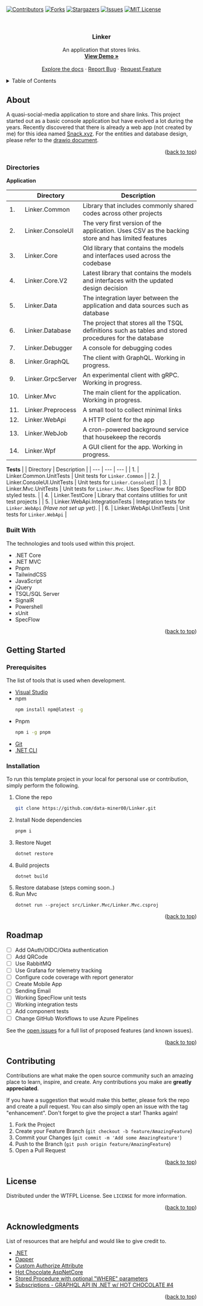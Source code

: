 <a name="readme-top"></a>

<!-- PROJECT SHIELDS -->

[![Contributors][contributors-shield]][contributors-url]
[![Forks][forks-shield]][forks-url]
[![Stargazers][stars-shield]][stars-url]
[![Issues][issues-shield]][issues-url]
[![MIT License][license-shield]][license-url]

<!-- PROJECT LOGO -->
<br />
<div align="center">
  <h3 align="center">Linker</h3>

  <p align="center">
    An application that stores links.
    <br />
    <a href="https://github.com/data-miner00/Linker"><strong>View Demo »</strong></a>
    <br />
    <br />
    <a href="https://github.com/data-miner00/Linker">Explore the docs</a>
    ·
    <a href="https://github.com/data-miner00/Linker/issues">Report Bug</a>
    ·
    <a href="https://github.com/data-miner00/Linker/issues">Request Feature</a>
  </p>
</div>

<!-- TABLE OF CONTENTS -->
<details>
  <summary>Table of Contents</summary>
  <ol>
    <li>
      <a href="#about">About The Project</a>
      <ul>
        <li><a href="#directories">Directories</a></li>
        <li><a href="#built-with">Built With</a></li>
      </ul>
    </li>
    <li>
      <a href="#getting-started">Getting Started</a>
      <ul>
        <li><a href="#prerequisites">Prerequisites</a></li>
        <li><a href="#installation">Installation</a></li>
      </ul>
    </li>
    <li><a href="#roadmap">Roadmap</a></li>
    <li><a href="#contributing">Contributing</a></li>
    <li><a href="#license">License</a></li>
    <li><a href="#acknowledgments">Acknowledgments</a></li>
  </ol>
</details>

<!-- ABOUT THE PROJECT -->

## About

A quasi-social-media application to store and share links. This project started out as a basic console application but have evolved a lot during the years. Recently discovered that there is already a web app (not created by me) for this idea named [Snack.xyz](https://snack.xyz). For the entities and database design, please refer to the [drawio document](/docs/Linker.drawio).

<p align="right">(<a href="#readme-top">back to top</a>)</p>

### Directories

**Application**

| | Directory | Description |
| --- | --- | --- |
|  1. | Linker.Common | Library that includes commonly shared codes across other projects |
|  2. | Linker.ConsoleUI | The very first version of the application. Uses CSV as the backing store and has limited features |
|  3. | Linker.Core | Old library that contains the models and interfaces used across the codebase |
|  4. | Linker.Core.V2 | Latest library that contains the models and interfaces with the updated design decision |
|  5. | Linker.Data | The integration layer between the application and data sources such as database |
|  6. | Linker.Database | The project that stores all the TSQL definitions such as tables and stored procedures for the database |
|  7. | Linker.Debugger | A console for debugging codes |
|  8. | Linker.GraphQL | The client with GraphQL. Working in progress. |
|  9. | Linker.GrpcServer | An experimental client with gRPC. Working in progress. |
| 10. | Linker.Mvc | The main client for the application. Working in progress. |
| 11. | Linker.Preprocess | A small tool to collect minimal links |
| 12. | Linker.WebApi | A HTTP client for the app |
| 13. | Linker.WebJob | A cron-powered background service that housekeep the records |
| 14. | Linker.Wpf | A GUI client for the app. Working in progress. |

**Tests**
| | Directory | Description |
| --- | --- | --- |
|  1. | Linker.Common.UnitTests | Unit tests for `Linker.Common` |
|  2. | Linker.ConsoleUI.UnitTests | Unit tests for `Linker.ConsoleUI` |
|  3. | Linker.Mvc.UnitTests | Unit tests for `Linker.Mvc`. Uses SpecFlow for BDD styled tests. |
|  4. | Linker.TestCore | Library that contains utilities for unit test projects |
|  5. | Linker.WebApi.IntegrationTests | Integration tests for `Linker.WebApi` _(Have not set up yet)_. |
|  6. | Linker.WebApi.UnitTests | Unit tests for `Linker.WebApi` |

### Built With

The technologies and tools used within this project.

- .NET Core
- .NET MVC
- Pnpm
- TailwindCSS
- JavaScript
- jQuery
- TSQL/SQL Server
- SignalR
- Powershell
- xUnit
- SpecFlow

<p align="right">(<a href="#readme-top">back to top</a>)</p>

<!-- GETTING STARTED -->

## Getting Started

### Prerequisites

The list of tools that is used when development.

- [Visual Studio](https://visualstudio.microsoft.com/)
- npm
  ```sh
  npm install npm@latest -g
  ```
- Pnpm
  ```sh
  npm i -g pnpm
  ```
- [Git](https://git-scm.com/downloads)
- [.NET CLI](https://learn.microsoft.com/en-us/dotnet/core/tools/)

### Installation

To run this template project in your local for personal use or contribution, simply perform the following.

1. Clone the repo
   ```sh
   git clone https://github.com/data-miner00/Linker.git
   ```
2. Install Node dependencies
   ```sh
   pnpm i
   ```
3. Restore Nuget
   ```sh
   dotnet restore
   ```
4. Build projects
   ```
   dotnet build
   ```
5. Restore database (steps coming soon..)
6. Run Mvc
   ```
   dotnet run --project src/Linker.Mvc/Linker.Mvc.csproj
   ```

<p align="right">(<a href="#readme-top">back to top</a>)</p>

<!-- ROADMAP -->

## Roadmap

- [ ] Add OAuth/OIDC/Okta authentication
- [ ] Add QRCode
- [ ] Use RabbitMQ
- [ ] Use Grafana for telemetry tracking
- [ ] Configure code coverage with report generator
- [ ] Create Mobile App
- [ ] Sending Email
- [ ] Working SpecFlow unit tests
- [ ] Working integration tests
- [ ] Add component tests
- [ ] Change GitHub Workflows to use Azure Pipelines

See the [open issues](https://github.com/data-miner00/Linker/issues) for a full list of proposed features (and known issues).

<p align="right">(<a href="#readme-top">back to top</a>)</p>

<!-- CONTRIBUTING -->

## Contributing

Contributions are what make the open source community such an amazing place to learn, inspire, and create. Any contributions you make are **greatly appreciated**.

If you have a suggestion that would make this better, please fork the repo and create a pull request. You can also simply open an issue with the tag "enhancement".
Don't forget to give the project a star! Thanks again!

1. Fork the Project
2. Create your Feature Branch (`git checkout -b feature/AmazingFeature`)
3. Commit your Changes (`git commit -m 'Add some AmazingFeature'`)
4. Push to the Branch (`git push origin feature/AmazingFeature`)
5. Open a Pull Request

<p align="right">(<a href="#readme-top">back to top</a>)</p>

<!-- LICENSE -->

## License

Distributed under the WTFPL License. See `LICENSE` for more information.

<p align="right">(<a href="#readme-top">back to top</a>)</p>

<!-- ACKNOWLEDGMENTS -->

## Acknowledgments

List of resources that are helpful and would like to give credit to.

- [.NET](https://dotnet.microsoft.com/en-us/)
- [Dapper](https://www.learndapper.com/)
- [Custom Authorize Attribute](https://code-maze.com/custom-authorize-attribute-aspnetcore/)
- [Hot Chocolate AspNetCore](https://chillicream.com/docs/hotchocolate/v13/get-started-with-graphql-in-net-core)
- [Stored Procedure with optional "WHERE" parameters](https://stackoverflow.com/questions/697671/stored-procedure-with-optional-where-parameters)
- [Subscriptions - GRAPHQL API IN .NET w/ HOT CHOCOLATE #4](https://www.youtube.com/watch?v=JD5tfdzPIaI&list=PLA8ZIAm2I03g9z705U3KWJjTv0Nccw9pj&index=4)

<p align="right">(<a href="#readme-top">back to top</a>)</p>

<!-- MARKDOWN LINKS & IMAGES -->

[contributors-shield]: https://img.shields.io/github/contributors/data-miner00/Linker.svg?style=for-the-badge
[contributors-url]: https://github.com/data-miner00/Linker/graphs/contributors
[forks-shield]: https://img.shields.io/github/forks/data-miner00/Linker.svg?style=for-the-badge
[forks-url]: https://github.com/data-miner00/Linker/network/members
[stars-shield]: https://img.shields.io/github/stars/data-miner00/Linker.svg?style=for-the-badge
[stars-url]: https://github.com/data-miner00/Linker/stargazers
[issues-shield]: https://img.shields.io/github/issues/data-miner00/Linker.svg?style=for-the-badge
[issues-url]: https://github.com/data-miner00/Linker/issues
[license-shield]: https://img.shields.io/github/license/data-miner00/Linker.svg?style=for-the-badge
[license-url]: https://github.com/data-miner00/Linker/blob/master/LICENSE
